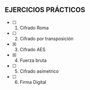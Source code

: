 ## EJERCICIOS PRÁCTICOS

- [ ] 1. Cifrado Roma 

- [ ] 2. Cifrado por transposición

- [X] 3. Cifrado AES

- [X] 4. Fuerza bruta

- [ ] 5. Cifrado asimetrico

- [ ] 6. Firma Digital
